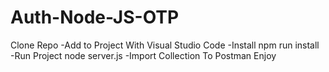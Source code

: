 # Auth-Node-JS-OTP
Clone Repo
-Add to Project With Visual Studio Code
-Install npm run  install
-Run Project node server.js
-Import Collection To Postman
Enjoy
